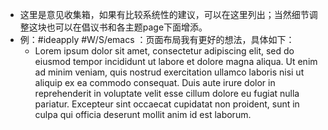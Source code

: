 - 这里是意见收集箱，如果有比较系统性的建议，可以在这里列出；当然细节调整这块也可以在倡议书和各主题page下面增添。
- 例：#ideapply #W/S/emacs ：页面布局我有更好的想法，具体如下：
    - Lorem ipsum dolor sit amet, consectetur adipiscing elit, sed do eiusmod tempor incididunt ut labore et dolore magna aliqua. Ut enim ad minim veniam, quis nostrud exercitation ullamco laboris nisi ut aliquip ex ea commodo consequat. Duis aute irure dolor in reprehenderit in voluptate velit esse cillum dolore eu fugiat nulla pariatur. Excepteur sint occaecat cupidatat non proident, sunt in culpa qui officia deserunt mollit anim id est laborum.
